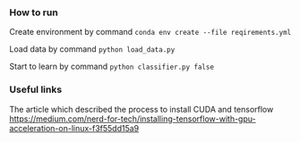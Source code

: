 ### How to run ###

Create environment by command ```conda env create --file reqirements.yml```

Load data by command ```python load_data.py```

Start to learn by command ```python classifier.py false```

### Useful links ###

The article which described the process to install CUDA and tensorflow
https://medium.com/nerd-for-tech/installing-tensorflow-with-gpu-acceleration-on-linux-f3f55dd15a9
